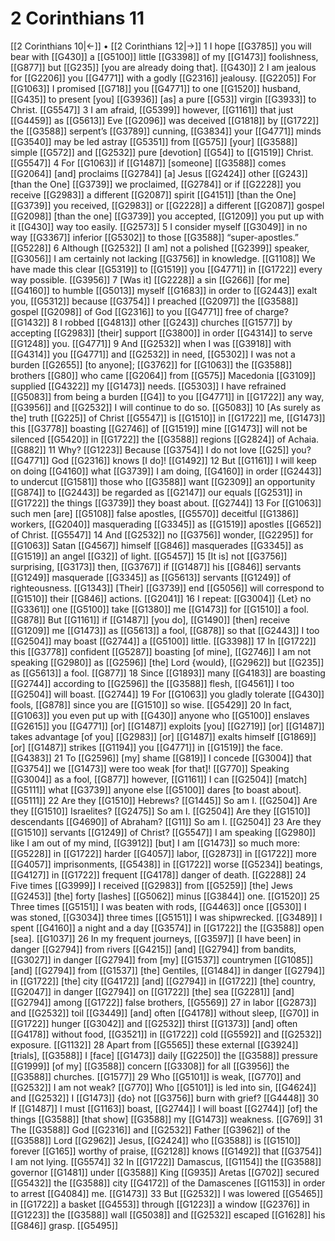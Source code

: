 # 2 Corinthians 11
[[2 Corinthians 10|←]] • [[2 Corinthians 12|→]]
1 I hope [[G3785]] you will bear with [[G430]] a [[G5100]] little [[G3398]] of my [[G1473]] foolishness, [[G877]] but [[G235]] [you are already doing that]. [[G430]] 
2 I am jealous for [[G2206]] you [[G4771]] with a godly [[G2316]] jealousy. [[G2205]] For [[G1063]] I promised [[G718]] you [[G4771]] to one [[G1520]] husband, [[G435]] to present [you] [[G3936]] [as] a pure [[G53]] virgin [[G3933]] to Christ. [[G5547]] 
3 I am afraid, [[G5399]] however, [[G1161]] that just [[G4459]] as [[G5613]] Eve [[G2096]] was deceived [[G1818]] by [[G1722]] the [[G3588]] serpent’s [[G3789]] cunning, [[G3834]] your [[G4771]] minds [[G3540]] may be led astray [[G5351]] from [[G575]] [your] [[G3588]] simple [[G572]] and [[G2532]] pure [devotion] [[G54]] to [[G1519]] Christ. [[G5547]] 
4 For [[G1063]] if [[G1487]] [someone] [[G3588]] comes [[G2064]] [and] proclaims [[G2784]] [a] Jesus [[G2424]] other [[G243]] [than the One] [[G3739]] we proclaimed, [[G2784]] or if [[G2228]] you receive [[G2983]] a different [[G2087]] spirit [[G4151]] [than the One] [[G3739]] you received, [[G2983]] or [[G2228]] a different [[G2087]] gospel [[G2098]] [than the one] [[G3739]] you accepted, [[G1209]] you put up with it [[G430]] way too easily. [[G2573]] 
5 I consider myself [[G3049]] in no way [[G3367]] inferior [[G5302]] to those [[G3588]] “super-apostles.” [[G5228]] 
6 Although [[G2532]] [I am] not a polished [[G2399]] speaker, [[G3056]] I am certainly not lacking [[G3756]] in knowledge. [[G1108]] We have made this clear [[G5319]] to [[G1519]] you [[G4771]] in [[G1722]] every way possible. [[G3956]] 
7 [Was it] [[G2228]] a sin [[G266]] [for me] [[G4160]] to humble [[G5013]] myself [[G1683]] in order to [[G2443]] exalt you, [[G5312]] because [[G3754]] I preached [[G2097]] the [[G3588]] gospel [[G2098]] of God [[G2316]] to you [[G4771]] free of charge? [[G1432]] 
8 I robbed [[G4813]] other [[G243]] churches [[G1577]] by accepting [[G2983]] [their] support [[G3800]] in order [[G4314]] to serve [[G1248]] you. [[G4771]] 
9 And [[G2532]] when I was [[G3918]] with [[G4314]] you [[G4771]] and [[G2532]] in need, [[G5302]] I was not a burden [[G2655]] [to anyone]; [[G3762]] for [[G1063]] the [[G3588]] brothers [[G80]] who came [[G2064]] from [[G575]] Macedonia [[G3109]] supplied [[G4322]] my [[G1473]] needs. [[G5303]] I have refrained [[G5083]] from being a burden [[G4]] to you [[G4771]] in [[G1722]] any way, [[G3956]] and [[G2532]] I will continue to do so. [[G5083]] 
10 [As surely as the] truth [[G225]] of Christ [[G5547]] is [[G1510]] in [[G1722]] me, [[G1473]] this [[G3778]] boasting [[G2746]] of [[G1519]] mine [[G1473]] will not be silenced [[G5420]] in [[G1722]] the [[G3588]] regions [[G2824]] of Achaia. [[G882]] 
11 Why? [[G1223]] Because [[G3754]] I do not love [[G25]] you? [[G4771]] God [[G2316]] knows [I do]! [[G1492]] 
12 But [[G1161]] I will keep on doing [[G4160]] what [[G3739]] I am doing, [[G4160]] in order [[G2443]] to undercut [[G1581]] those who [[G3588]] want [[G2309]] an opportunity [[G874]] to [[G2443]] be regarded as [[G2147]] our equals [[G2531]] in [[G1722]] the things [[G3739]] they boast about. [[G2744]] 
13 For [[G1063]] such men [are] [[G5108]] false apostles, [[G5570]] deceitful [[G1386]] workers, [[G2040]] masquerading [[G3345]] as [[G1519]] apostles [[G652]] of Christ. [[G5547]] 
14 And [[G2532]] no [[G3756]] wonder, [[G2295]] for [[G1063]] Satan [[G4567]] himself [[G846]] masquerades [[G3345]] as [[G1519]] an angel [[G32]] of light. [[G5457]] 
15 [It is] not [[G3756]] surprising, [[G3173]] then, [[G3767]] if [[G1487]] his [[G846]] servants [[G1249]] masquerade [[G3345]] as [[G5613]] servants [[G1249]] of righteousness. [[G1343]] [Their] [[G3739]] end [[G5056]] will correspond to [[G1510]] their [[G846]] actions. [[G2041]] 
16 I repeat: [[G3004]] {Let} no [[G3361]] one [[G5100]] take [[G1380]] me [[G1473]] for [[G1510]] a fool. [[G878]] But [[G1161]] if [[G1487]] [you do], [[G1490]] [then] receive [[G1209]] me [[G1473]] as [[G5613]] a fool, [[G878]] so that [[G2443]] I too [[G2504]] may boast [[G2744]] a [[G5100]] little. [[G3398]] 
17 In [[G1722]] this [[G3778]] confident [[G5287]] boasting [of mine], [[G2746]] I am not speaking [[G2980]] as [[G2596]] [the] Lord {would}, [[G2962]] but [[G235]] as [[G5613]] a fool. [[G877]] 
18 Since [[G1893]] many [[G4183]] are boasting [[G2744]] according to [[G2596]] the [[G3588]] flesh, [[G4561]] I too [[G2504]] will boast. [[G2744]] 
19 For [[G1063]] you gladly tolerate [[G430]] fools, [[G878]] since you are [[G1510]] so wise. [[G5429]] 
20 In fact, [[G1063]] you even put up with [[G430]] anyone who [[G5100]] enslaves [[G2615]] you [[G4771]] [or] [[G1487]] exploits [you] [[G2719]] [or] [[G1487]] takes advantage [of you] [[G2983]] [or] [[G1487]] exalts himself [[G1869]] [or] [[G1487]] strikes [[G1194]] you [[G4771]] in [[G1519]] the face. [[G4383]] 
21 To [[G2596]] [my] shame [[G819]] I concede [[G3004]] that [[G3754]] we [[G1473]] were too weak [for that]! [[G770]] Speaking [[G3004]] as a fool, [[G877]] however, [[G1161]] I can [[G2504]] [match] [[G5111]] what [[G3739]] anyone else [[G5100]] dares [to boast about]. [[G5111]] 
22 Are they [[G1510]] Hebrews? [[G1445]] So am I. [[G2504]] Are they [[G1510]] Israelites? [[G2475]] So am I. [[G2504]] Are they [[G1510]] descendants [[G4690]] of Abraham? [[G11]] So am I. [[G2504]] 
23 Are they [[G1510]] servants [[G1249]] of Christ? [[G5547]] I am speaking [[G2980]] like I am out of my mind, [[G3912]] [but] I am [[G1473]] so much more: [[G5228]] in [[G1722]] harder [[G4057]] labor, [[G2873]] in [[G1722]] more [[G4057]] imprisonments, [[G5438]] in [[G1722]] worse [[G5234]] beatings, [[G4127]] in [[G1722]] frequent [[G4178]] danger of death. [[G2288]] 
24 Five times [[G3999]] I received [[G2983]] from [[G5259]] [the] Jews [[G2453]] [the] forty [lashes] [[G5062]] minus [[G3844]] one. [[G1520]] 
25 Three times [[G5151]] I was beaten with rods, [[G4463]] once [[G530]] I was stoned, [[G3034]] three times [[G5151]] I was shipwrecked. [[G3489]] I spent [[G4160]] a night and a day [[G3574]] in [[G1722]] the [[G3588]] open [sea]. [[G1037]] 
26 In my frequent journeys, [[G3597]] [I have been] in danger [[G2794]] from rivers [[G4215]] [and] [[G2794]] from bandits, [[G3027]] in danger [[G2794]] from [my] [[G1537]] countrymen [[G1085]] [and] [[G2794]] from [[G1537]] [the] Gentiles, [[G1484]] in danger [[G2794]] in [[G1722]] [the] city [[G4172]] [and] [[G2794]] in [[G1722]] [the] country, [[G2047]] in danger [[G2794]] on [[G1722]] [the] sea [[G2281]] [and] [[G2794]] among [[G1722]] false brothers, [[G5569]] 
27 in labor [[G2873]] and [[G2532]] toil [[G3449]] [and] often [[G4178]] without sleep, [[G70]] in [[G1722]] hunger [[G3042]] and [[G2532]] thirst [[G1373]] [and] often [[G4178]] without food, [[G3521]] in [[G1722]] cold [[G5592]] and [[G2532]] exposure. [[G1132]] 
28 Apart from [[G5565]] these external [[G3924]] [trials], [[G3588]] I [face] [[G1473]] daily [[G2250]] the [[G3588]] pressure [[G1999]] [of my] [[G3588]] concern [[G3308]] for all [[G3956]] the [[G3588]] churches. [[G1577]] 
29 Who [[G5101]] is weak, [[G770]] and [[G2532]] I am not weak? [[G770]] Who [[G5101]] is led into sin, [[G4624]] and [[G2532]] I [[G1473]] {do} not [[G3756]] burn with grief? [[G4448]] 
30 If [[G1487]] I must [[G1163]] boast, [[G2744]] I will boast [[G2744]] [of] the things [[G3588]] [that show] [[G3588]] my [[G1473]] weakness. [[G769]] 
31 The [[G3588]] God [[G2316]] and [[G2532]] Father [[G3962]] of the [[G3588]] Lord [[G2962]] Jesus, [[G2424]] who [[G3588]] is [[G1510]] forever [[G165]] worthy of praise, [[G2128]] knows [[G1492]] that [[G3754]] I am not lying. [[G5574]] 
32 In [[G1722]] Damascus, [[G1154]] the [[G3588]] governor [[G1481]] under [[G3588]] King [[G935]] Aretas [[G702]] secured [[G5432]] the [[G3588]] city [[G4172]] of the Damascenes [[G1153]] in order to arrest [[G4084]] me. [[G1473]] 
33 But [[G2532]] I was lowered [[G5465]] in [[G1722]] a basket [[G4553]] through [[G1223]] a window [[G2376]] in [[G1223]] the [[G3588]] wall [[G5038]] and [[G2532]] escaped [[G1628]] his [[G846]] grasp. [[G5495]] 
